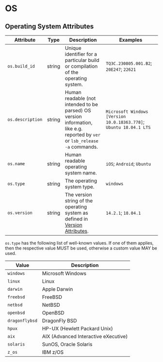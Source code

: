 <!--- Hugo front matter used to generate the website version of this page:
linkTitle: OS
--->
# OS

## Operating System Attributes

<!-- semconv registry.os(omit_requirement_level) -->
| Attribute  | Type | Description  | Examples  |
|---|---|---|---|
| `os.build_id` | string | Unique identifier for a particular build or compilation of the operating system. | `TQ3C.230805.001.B2`; `20E247`; `22621` |
| `os.description` | string | Human readable (not intended to be parsed) OS version information, like e.g. reported by `ver` or `lsb_release -a` commands. | `Microsoft Windows [Version 10.0.18363.778]`; `Ubuntu 18.04.1 LTS` |
| `os.name` | string | Human readable operating system name. | `iOS`; `Android`; `Ubuntu` |
| `os.type` | string | The operating system type. | `windows` |
| `os.version` | string | The version string of the operating system as defined in [Version Attributes](/docs/resource/README.md#version-attributes). | `14.2.1`; `18.04.1` |

`os.type` has the following list of well-known values. If one of them applies, then the respective value MUST be used, otherwise a custom value MAY be used.

| Value  | Description |
|---|---|
| `windows` | Microsoft Windows |
| `linux` | Linux |
| `darwin` | Apple Darwin |
| `freebsd` | FreeBSD |
| `netbsd` | NetBSD |
| `openbsd` | OpenBSD |
| `dragonflybsd` | DragonFly BSD |
| `hpux` | HP-UX (Hewlett Packard Unix) |
| `aix` | AIX (Advanced Interactive eXecutive) |
| `solaris` | SunOS, Oracle Solaris |
| `z_os` | IBM z/OS |
<!-- endsemconv -->